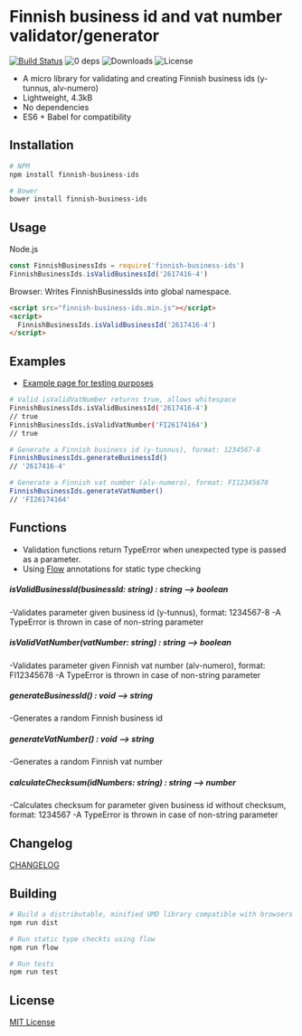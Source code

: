 Finnish business id and vat number validator/generator
======================================================

[![Build Status](https://travis-ci.org/vkomulai/finnish-business-ids.svg?branch=master)](https://travis-ci.org/vkomulai/finnish-business-ids) ![0 deps](https://david-dm.org/vkomulai/finnish-business-ids.svg) ![Downloads](https://img.shields.io/npm/dt/finnish-business-ids.svg) ![License](https://img.shields.io/npm/l/finnish-business-ids.svg)

- A micro library for validating and creating Finnish business ids (y-tunnus, alv-numero)
- Lightweight, 4.3kB
- No dependencies
- ES6 + Babel for compatibility

Installation
------------

```sh
# NPM
npm install finnish-business-ids

# Bower
bower install finnish-business-ids
```

Usage
-----

Node.js

``` js
const FinnishBusinessIds = require('finnish-business-ids')
FinnishBusinessIds.isValidBusinessId('2617416-4')
```

Browser: Writes FinnishBusinessIds into global namespace.

``` html
<script src="finnish-business-ids.min.js"></script>
<script>
  FinnishBusinessIds.isValidBusinessId('2617416-4')
</script>

```

Examples
--------

- [Example page for testing purposes](test/index.html)

```sh
# Valid isValidVatNumber returns true, allows whitespace
FinnishBusinessIds.isValidBusinessId('2617416-4')
// true
FinnishBusinessIds.isValidVatNumber('FI26174164')
// true
```

```sh
# Generate a Finnish business id (y-tunnus), format: 1234567-8
FinnishBusinessIds.generateBusinessId()
// '2617416-4'

# Generate a Finnish vat number (alv-numero), format: FI12345678
FinnishBusinessIds.generateVatNumber()
// 'FI26174164'
```

Functions
---------

- Validation functions return TypeError when unexpected type is passed as a parameter.
- Using [Flow](https://flowtype.org/) annotations for static type checking

##### isValidBusinessId(businessId: string) : string --> boolean
-Validates parameter given business id (y-tunnus), format: 1234567-8
-A TypeError is thrown in case of non-string parameter

##### isValidVatNumber(vatNumber: string) : string --> boolean
-Validates parameter given Finnish vat number (alv-numero), format: FI12345678
-A TypeError is thrown in case of non-string parameter

##### generateBusinessId() : void --> string
-Generates a random Finnish business id

##### generateVatNumber() : void --> string
-Generates a random Finnish vat number

##### calculateChecksum(idNumbers: string) : string --> number
-Calculates checksum for parameter given business id without checksum, format: 1234567
-A TypeError is thrown in case of non-string parameter

Changelog
---------
[CHANGELOG](CHANGELOG.md)

Building
--------

```sh
# Build a distributable, minified UMD library compatible with browsers and Node
npm run dist

# Run static type checkts using flow
npm run flow

# Run tests
npm run test
```

License
-------
[MIT License](LICENSE)

